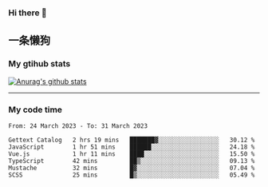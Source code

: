 ### Hi there 👋

## 一条懒狗
<!--
**kiss-me-quickly/kiss-me-quickly** is a ✨ _special_ ✨ repository because its `README.md` (this file) appears on your GitHub profile.

Here are some ideas to get you started:

- 🔭 I’m currently working on ...
- 🌱 I’m currently learning ...
- 👯 I’m looking to collaborate on ...
- 🤔 I’m looking for help with ...
- 💬 Ask me about ...
- 📫 How to reach me: ...
- 😄 Pronouns: ...
- ⚡ Fun fact: ...
-->


### My gtihub stats

[![Anurag's github stats](https://github-readme-stats.vercel.app/api?username=kiss-me-quickly)](https://github.com/anuraghazra/github-readme-stats)

***

### My code time

<!--START_SECTION:waka-->

```text
From: 24 March 2023 - To: 31 March 2023

Gettext Catalog   2 hrs 19 mins   ███████▓░░░░░░░░░░░░░░░░░   30.12 %
JavaScript        1 hr 51 mins    ██████░░░░░░░░░░░░░░░░░░░   24.18 %
Vue.js            1 hr 11 mins    ████░░░░░░░░░░░░░░░░░░░░░   15.50 %
TypeScript        42 mins         ██▒░░░░░░░░░░░░░░░░░░░░░░   09.13 %
Mustache          32 mins         █▓░░░░░░░░░░░░░░░░░░░░░░░   07.04 %
SCSS              25 mins         █▒░░░░░░░░░░░░░░░░░░░░░░░   05.49 %
```

<!--END_SECTION:waka-->
